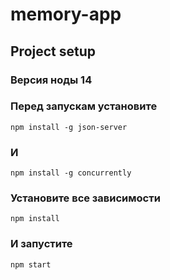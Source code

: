 # memory-app

## Project setup

### Версия ноды 14

### Перед запускам установите 

```
npm install -g json-server
```

### И

```
npm install -g concurrently
```
### Установите все зависимости
```
npm install
```

### И запустите

```
npm start
```








